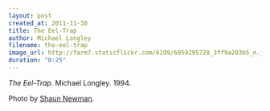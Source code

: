 ```yaml
---
layout: post
created_at: 2011-11-30
title: The Eel-Trap
author: Michael Longley
filename: the-eel-trap
image_url: http://farm7.staticflickr.com/6199/6059295728_3ff9a203b5_n.jpg
duration: "0:25"
---
```


_The Eel-Trap_.  Michael Longley.  1994.

Photo by [Shaun Newman](http://www.flickr.com/photos/shaunn/6059295728/).
